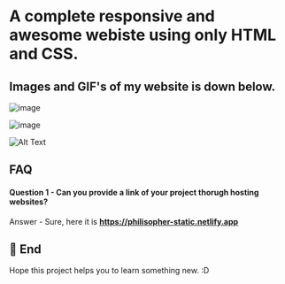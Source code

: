 # A complete responsive and awesome webiste using only HTML and CSS.
## Images and GIF's of my website is down below.
![image](https://user-images.githubusercontent.com/95962046/155842568-c504336c-024d-4591-9a28-b8bacc4e7ada.png)





![image](https://user-images.githubusercontent.com/95962046/155842586-478265eb-2eab-49b9-a262-457418316d11.png)





![Alt Text](https://media.giphy.com/media/meUZW6tO70jZkMoP4k/giphy.gif) 
 
## FAQ

#### Question 1 - Can you provide a link of your project thorugh hosting websites?

Answer - Sure, here it is **https://philisopher-static.netlify.app**

## 🚀 End
Hope this project helps you to learn something new. :D
